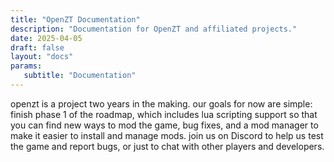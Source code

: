 ```yaml
---
title: "OpenZT Documentation"
description: "Documentation for OpenZT and affiliated projects."
date: 2025-04-05
draft: false
layout: "docs"
params:
   subtitle: "Documentation"
---
```


openzt is a project two years in the making. our goals for now are simple: finish phase 1 of the roadmap, which includes lua scripting support so that you can find new ways to mod the game, bug fixes, and a mod manager to make it easier to install and manage mods. join us on Discord to help us test the game and report bugs, or just to chat with other players and developers.